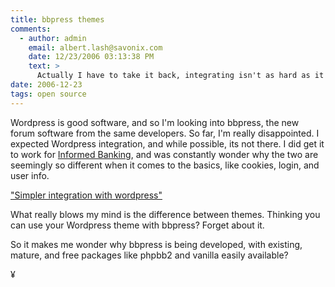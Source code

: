 ```yaml
---
title: bbpress themes
comments:
  - author: admin
    email: albert.lash@savonix.com
    date: 12/23/2006 03:13:38 PM
    text: >
      Actually I have to take it back, integrating isn't as hard as it seemed. With a little hacking, I've been able to use my existing WP theme. Awesome! Still having issues with the login fields, but I think I can fix it.<br/>
date: 2006-12-23
tags: open source
---
```

Wordpress is good software, and so I'm looking into bbpress, the new forum software from the same developers. So far, I'm really disappointed. I expected Wordpress integration, and while possible, its not there. I did get it to work for <a href="http://www.informedbanking.com/">Informed Banking</a>, and was constantly wonder why the two are seemingly so different when it comes to the basics, like cookies, login, and user info.

<a href="http://bbpress.org/blog/2006/09/simpler-integration-with-wordpress/">"Simpler integration with wordpress"</a>

What really blows my mind is the difference between themes. Thinking you can use your Wordpress theme with bbpress? Forget about it.

So it makes me wonder why bbpress is being developed, with existing, mature, and free packages like phpbb2 and vanilla easily available?

¥

